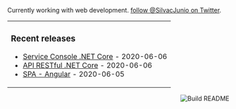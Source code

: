 Currently working with web development. [follow @SilvacJunio on Twitter](https://twitter.com/SilvacJunio).

<table><tr><td valign="top">

### Recent releases
<!-- recent_releases starts -->
* [Service Console .NET Core](https://github.com/juniosilvac/CrawlerProventos) - 2020-06-06
* [API RESTful .NET Core](https://github.com/juniosilvac/Proventos) - 2020-06-06
* [SPA - Angular](https://github.com/juniosilvac/proventos-app) - 2020-06-05

<!-- recent_releases ends -->
</td>
</table>
<img src="https://github.com/juniosilvac/juniosilvac/workflows/Upload%20Python%20Package/badge.svg" align="right" alt="Build README">